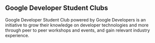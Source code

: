 ## Google Developer Student Clubs 

Google Developer Student Club powered by Google Developers is an initiative to grow their knowledge on developer technologies and more through peer to peer
workshops and events, and gain relevant industry experience.
